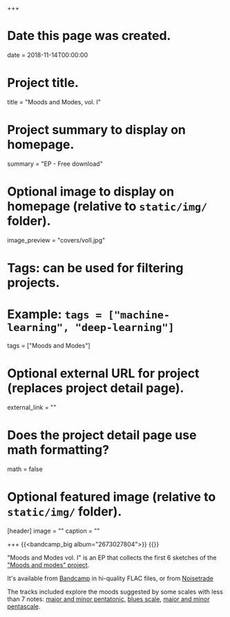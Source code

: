 +++
# Date this page was created.
date = 2018-11-14T00:00:00

# Project title.
title = "Moods and Modes, vol. I"

# Project summary to display on homepage.
summary = "EP - Free download"

# Optional image to display on homepage (relative to `static/img/` folder).
image_preview = "covers/volI.jpg"

# Tags: can be used for filtering projects.
# Example: `tags = ["machine-learning", "deep-learning"]`
tags = ["Moods and Modes"]

# Optional external URL for project (replaces project detail page).
external_link = ""

# Does the project detail page use math formatting?
math = false

# Optional featured image (relative to `static/img/` folder).
[header]
image = ""
caption = ""

+++
{{<bandcamp_big album="2673027804">}} 
{{<noisetrade code="2b707921-1012-4d49-bf28-b4beb6b8373a">}}

"Moods and Modes vol. I" is an EP that collects the first 6 sketches of the ["Moods and modes" project](/post/moods_and_modes). 

It's available from [Bandcamp](https://skeeboo.bandcamp.com/album/moods-and-modes-vol-1) in hi-quality FLAC files, or from [Noisetrade](https://noisetrade.com/skeeboo/moods-and-modes-vol-i)

The tracks included explore the moods suggested by some scales with less than 7 notes: [major and minor pentatonic](/post/pentatonics), [blues scale](/post/blues_scale), [major and minor pentascale](/post/pentascales).
